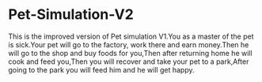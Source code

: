 # Pet-Simulation-V2
This is the improved version of Pet simulation V1.You as a master of the pet is sick.Your pet will go to the factory, work there and earn money.Then he will go to the shop and buy foods for you,Then after returning home he will cook and feed you,Then you will recover and take your pet to a park,After going to the park you will feed him and he will get happy.
